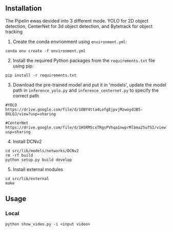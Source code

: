 ## Installation

The Pipelin ewas devided into 3 different mode. YOLO for 2D object detection, CenterNet for 3d object detection, and Bytetrack for object tracking

1. Create the conda envrionment using `environment.yml`:

```shell
conda env create -f environment.yml
```

2. Install the required Python packages from the `requirements.txt` file using pip:
```shell
pip install -r requirements.txt  
```
3. Download the pre-trained model and put it in 'models', update the model path in `inference_yolo.py` and `inference_centernet.py` to specify the correct path
```shell
#YOLO
https://drive.google.com/file/d/1OBY4tta4LefgEjpvjMzwoydJB5-0XLQJ/view?usp=sharing

#CenterNet
https://drive.google.com/file/d/1H5RMScxTRgsPVhqa1nwprMlbma25u7SI/view?usp=sharing
```

4. Install DCNv2

```shell
cd src/lib/models/networks/DCNv2
rm -rf build
python setup.py build develop
```

5. Install external modules

```shell
cd src/lib/external
make
```

## Usage
### Local

```shell
python show_video.py -i <input video>
```